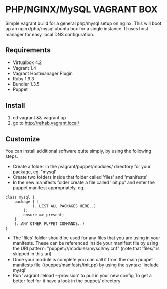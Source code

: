 PHP/NGINX/MySQL VAGRANT BOX
===========================

Simple vagrant build for a general php/mysql setup on nginx. This will boot up an nginx/php/mysql ubuntu box for a single instance. It uses host manager for easy local DNS configuration. 

Requirements
------------

- Virtualbox 4.2
- Vagrant 1.4
- Vagrant Hostmanager Plugin
- Ruby 1.9.3
- Bundler 1.3.5
- Puppet

Install
-------

1. cd vagrant && vagrant up
2. go to http://rehab.vagrant.local/

Customize
---------

You can install additional software quite simply, by using the following steps.
- Create a folder in the /vagrant/puppet/modules/ directory for your package, eg. 'mysql'
- Create two folders inside that folder called 'files' and 'manifests'
- In the new manifests folder create a file called 'init.pp' and enter the puppet manifest appropriately, eg.
```
class mysql {
    package { [
            (..LIST ALL PACKAGES HERE..)
        ]:
        ensure => present;
    }
    (..ANY OTHER PUPPET COMMANDS..)
}
```
- The 'files' folder should be used for any files that you are using in your manifests. These can be referenced inside your manifest file by using the URI pattern: "puppet:///modules/mysql/my.cnf" (note that 'files/' is skipped in this uri)
- Once your module is complete you can call it from the main puppet manifests file (/puppet/manifests/init.pp) by using the syntax: 'include mysql'
- Run 'vagrant reload --provision' to pull in your new config
To get a better feel for it have a look in the puppet/ directory
